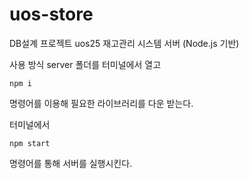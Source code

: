 # uos-store

DB설계 프로젝트
uos25 재고관리 시스템 서버 (Node.js 기반)

사용 방식 
server 폴더를 터미널에서 열고 
``` 
npm i
```
명령어를 이용해 필요한 라이브러리를 다운 받는다.

터미널에서
```
npm start
```
명령어를 통해 서버를 실행시킨다.
